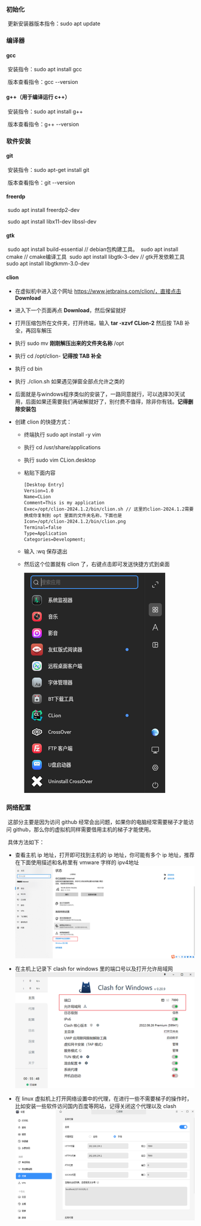 ### 初始化

​	更新安装器版本指令：sudo apt update



### 编译器

#### gcc

​	安装指令：sudo apt install gcc

​	版本查看指令：gcc --version

#### g++（用于编译运行 c++）

​	安装指令：sudo apt install g++

​	版本查看指令：g++ --version

### 软件安装

#### git

​	安装指令：sudo apt-get install git

​	版本查看指令：git --version

#### freerdp

​	sudo apt install freerdp2-dev

​	sudo apt install libx11-dev libssl-dev

#### gtk

​	sudo apt install build-essential			// debian包构建工具。
​	sudo apt install cmake						// cmake编译工具
​	sudo apt install libgtk-3-dev				// gtk开发依赖工具
​	sudo apt install libgtkmm-3.0-dev 

#### clion

- 在虚拟机中进入这个网址 https://www.jetbrains.com/clion/，直接点击 **Download**

- 进入下一个页面再点 **Download**，然后保留就好

- 打开压缩包所在文件夹，打开终端，输入 **tar -xzvf CLion-2** 然后按 TAB 补全，再回车解压

- 执行 sudo mv **刚刚解压出来的文件夹名称** /opt

- 执行 cd /opt/clion- **记得按 TAB 补全**

- 执行 cd bin

- 执行 ./clion.sh 如果遇见弹窗全部点允许之类的

- 后面就是与windows程序类似的安装了，一路同意就行，可以选择30天试用，后面如果还需要我们再破解就好了，别付费不值得，除非你有钱。**记得删除安装包**

- 创建 clion 的快捷方式：

  - 终端执行 sudo apt install -y vim

  - 执行 cd /usr/share/applications

  - 执行 sudo vim CLion.desktop

  - 粘贴下面内容

    ```
    [Desktop Entry]
    Version=1.0
    Name=CLion
    Comment=This is my application
    Exec=/opt/clion-2024.1.2/bin/clion.sh // 这里的clion-2024.1.2需要换成你复制到 opt 里面的文件夹名称，下面也是
    Icon=/opt/clion-2024.1.2/bin/clion.png
    Terminal=false
    Type=Application
    Categories=Development;
    ```

  - 输入  :wq 保存退出

  - 然后这个位置就有 clion 了，右键点击即可发送快捷方式到桌面

    ![004](linux环境安装_image\004.jpg)

### 网络配置

​	这部分主要是因为访问 github 经常会出问题，如果你的电脑经常需要梯子才能访问 github，那么你的虚拟机同样需要借用主机的梯子才能使用。

​	具体方法如下：

- 查看主机 ip 地址，打开即可找到主机的 ip 地址，你可能有多个 ip 地址，推荐在下面使用描述和名称里有 vmware 字样的 ipv4地址![001](linux环境安装_image\001.jpg)

- 在主机上记录下 clash for windows 里的端口号以及打开允许局域网![002](linux环境安装_image\002.jpg)

- 在 linux 虚拟机上打开网络设置中的代理，在进行一些不需要梯子的操作时，比如安装一些软件访问国内百度等网站，记得关闭这个代理以及 clash![003](linux环境安装_image\003.jpg)

